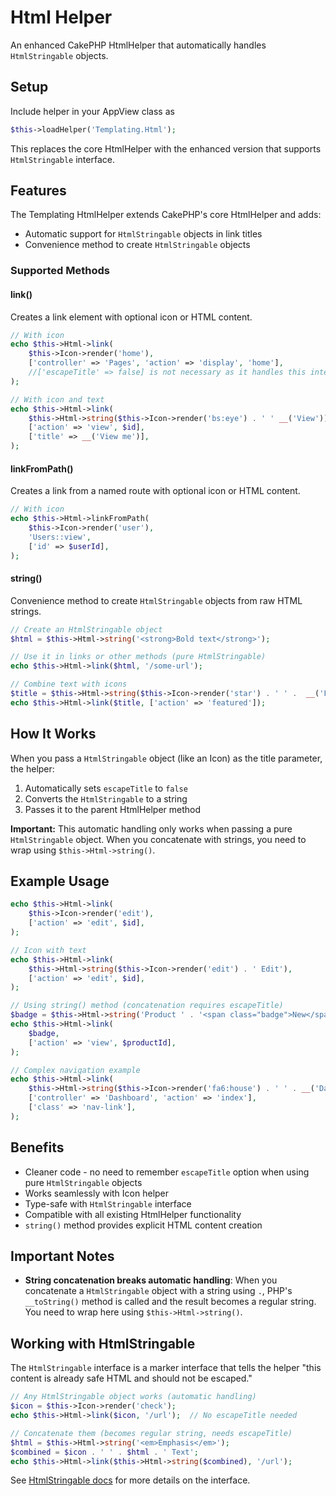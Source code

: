 # Html Helper

An enhanced CakePHP HtmlHelper that automatically handles `HtmlStringable` objects.

## Setup
Include helper in your AppView class as
```php
$this->loadHelper('Templating.Html');
```

This replaces the core HtmlHelper with the enhanced version that supports `HtmlStringable` interface.

## Features

The Templating HtmlHelper extends CakePHP's core HtmlHelper and adds:
- Automatic support for `HtmlStringable` objects in link titles
- Convenience method to create `HtmlStringable` objects

### Supported Methods

#### link()
Creates a link element with optional icon or HTML content.

```php
// With icon
echo $this->Html->link(
    $this->Icon->render('home'),
    ['controller' => 'Pages', 'action' => 'display', 'home'],
    //['escapeTitle' => false] is not necessary as it handles this internally
);

// With icon and text
echo $this->Html->link(
    $this->Html->string($this->Icon->render('bs:eye') . ' ' __('View')),
    ['action' => 'view', $id],
    ['title' => __('View me')],
);
```

#### linkFromPath()
Creates a link from a named route with optional icon or HTML content.

```php
// With icon
echo $this->Html->linkFromPath(
    $this->Icon->render('user'),
    'Users::view',
    ['id' => $userId],
);
```

#### string()
Convenience method to create `HtmlStringable` objects from raw HTML strings.

```php
// Create an HtmlStringable object
$html = $this->Html->string('<strong>Bold text</strong>');

// Use it in links or other methods (pure HtmlStringable)
echo $this->Html->link($html, '/some-url');

// Combine text with icons
$title = $this->Html->string($this->Icon->render('star') . ' ' .  __('Featured'));
echo $this->Html->link($title, ['action' => 'featured']);
```

## How It Works

When you pass a `HtmlStringable` object (like an Icon) as the title parameter, the helper:
1. Automatically sets `escapeTitle` to `false`
2. Converts the `HtmlStringable` to a string
3. Passes it to the parent HtmlHelper method

**Important:** This automatic handling only works when passing a pure `HtmlStringable` object. When you concatenate with strings, you need to wrap using `$this->Html->string()`.

## Example Usage

```php
echo $this->Html->link(
    $this->Icon->render('edit'),
    ['action' => 'edit', $id],
);

// Icon with text
echo $this->Html->link(
    $this->Html->string($this->Icon->render('edit') . ' Edit'),
    ['action' => 'edit', $id],
);

// Using string() method (concatenation requires escapeTitle)
$badge = $this->Html->string('Product ' . '<span class="badge">New</span>');
echo $this->Html->link(
    $badge,
    ['action' => 'view', $productId],
);

// Complex navigation example
echo $this->Html->link(
    $this->Html->string($this->Icon->render('fa6:house') . ' ' . __('Dashboard')),
    ['controller' => 'Dashboard', 'action' => 'index'],
    ['class' => 'nav-link'],
);
```

## Benefits

- Cleaner code - no need to remember `escapeTitle` option when using pure `HtmlStringable` objects
- Works seamlessly with Icon helper
- Type-safe with `HtmlStringable` interface
- Compatible with all existing HtmlHelper functionality
- `string()` method provides explicit HTML content creation

## Important Notes

- **String concatenation breaks automatic handling**: When you concatenate a `HtmlStringable` object with a string using `.`, PHP's `__toString()` method is called and the result becomes a regular string. You need to wrap here using `$this->Html->string()`.

## Working with HtmlStringable

The `HtmlStringable` interface is a marker interface that tells the helper "this content is already safe HTML and should not be escaped."

```php
// Any HtmlStringable object works (automatic handling)
$icon = $this->Icon->render('check');
echo $this->Html->link($icon, '/url');  // No escapeTitle needed

// Concatenate them (becomes regular string, needs escapeTitle)
$html = $this->Html->string('<em>Emphasis</em>');
$combined = $icon . ' ' . $html . ' Text';
echo $this->Html->link($this->Html->string($combined), '/url');
```

See [HtmlStringable docs](../HtmlStringable.md) for more details on the interface.
